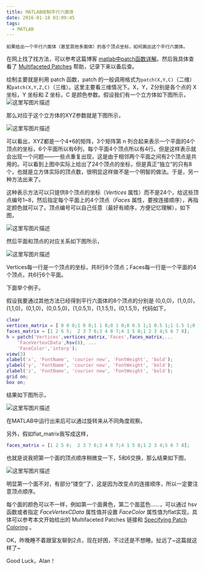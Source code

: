 ```yaml
---
title: MATLAB绘制平行六面体
date: 2016-01-18 03:09:45
tags:
  - MATLAB
---
```


```
如果给出一个平行六面体（甚至其他多面体）的各个顶点坐标，如何画出这个平行六面体。
```

<!-- more -->

在网上找了找方法，可以参考这篇博客 [matlab中patch函数详解](http://blog.sina.com.cn/s/blog_65c1064a01011ggo.html)。然后我具体查看了 [Multifaceted Patches](http://cn.mathworks.com/help/matlab/visualize/multifaceted-patches.html) 帮助，记录下来以备后查。

绘制主要就是利用 patch 函数，patch 的一般调用格式为`patch(X,Y,C)`（二维）和`patch(X,Y,Z,C)`（三维）。这里主要看三维情况下。X，Y，Z分别是各个点的 X 坐标，Y 坐标和 Z 坐标，C 是颜色参数。假设我们有一个立方体如下图所示，
![这里写图片描述](http://img.blog.csdn.net/20160118140924969)

那么对应于这个立方体的XYZ参数就是下图所示，

![这里写图片描述](http://img.blog.csdn.net/20160118141048137)

可以看出，XYZ都是一个4*6的矩阵，3个矩阵第 n 列合起来表示一个平面的4个顶点的坐标，6个平面所以有6列，每个平面4个顶点所以有4行。但是这样表示就会出现一个问题——一些点重复出现，这是由于相邻两个平面之间有2个顶点是共用的。可以看到上图中实际上给出了24个顶点的坐标，但是真正“独立”的只有8个，也就是立方体实际的顶点数，很明显这样做不是一个明智的做法。于是，另一种方法出来了。

这种表示方法可以只提供8个顶点的坐标（*Vertices* 属性）而不是24个，给这些顶点编号1~8，然后指定每个平面上的4个顶点（*Faces* 属性，要按连接顺序），再指定颜色就可以了。顶点编号可以自己任意（最好有顺序，方便记忆理解），如下图，

![这里写图片描述](http://img.blog.csdn.net/20160118143659749)

然后平面和顶点的对应关系如下图所示，

![这里写图片描述](http://img.blog.csdn.net/20160118144338023)

Vertices每一行是一个顶点的坐标，共8行8个顶点；Faces每一行是一个平面的4个顶点，共6行6个平面。

下面举个例子。

假设我要通过其他方法已经得到平行六面体的8个顶点的分别是 (0,0,0)，(1,0,0)，(1,1,0)，(0,1,0)，(0,0.5,0)，(1,0.5,1)，(1,1.5,1)，(0,1.5,1)，代码如下，

```matlab
clear
vertices_matrix = [ 0 0 0;1 0 0;1 1 0;0 1 0;0 0.5 1;1 0.5 1;1 1.5 1;0 1.5 1];
faces_matrix = [1 2 6 5;  2 3 7 6;3 4 8 7;4 1 5 8;1 2 3 4;5 6 7 8];
h = patch('Vertices',vertices_matrix,'Faces',faces_matrix,...
    'FaceVertexCData',hsv(8), ...
    'FaceColor','interp');
view(3)
xlabel('x', 'FontName', 'courier new', 'FontWeight', 'bold');
ylabel('y', 'FontName', 'courier new', 'FontWeight', 'bold');
zlabel('z', 'FontName', 'courier new', 'FontWeight', 'bold');
grid on;
box on; 
```

结果如下图所示，

![这里写图片描述](http://img.blog.csdn.net/20160118145214768)

在MATLAB中运行出来后可以通过旋转来从不同角度观察。

另外，假如flat_matrix我写成这样，

```matlab
faces_matrix = [1 2 5 6;  2 3 7 6;3 4 8 7;4 1 5 8;1 2 3 4;5 6 7 8];
```

也就是说我把第一个面的顶点顺序稍微变一下，5和6交换，那么结果如下图，

![这里写图片描述](http://img.blog.csdn.net/20160118151917337)

明显第一个面不对，有部分“镂空”了，这是因为改变点的连接顺序，所以一定要注意顶点顺序。

每个面的颜色可以不一样，例如第一个面黄色，第二个面蓝色……，可以通过 hsv 函数或者指定 *FaceVertexCData* 属性值并设置 *FaceColor* 属性值为flat实现，具体可以参考本文开始给出的 Multifaceted Patches 链接和 [Specifying Patch Coloring](http://cn.mathworks.com/help/matlab/visualize/specifying-patch-coloring.html) 。

OK，昨晚睡不着跟室友聊到2点，现在好困，不过还是不想睡。扯远了~这篇就这样了~ 

Good Luck，Alan！